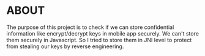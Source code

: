 # ABOUT #

The purpose of this project is to check if we can store confidential information like encrypt/decrypt keys in mobile app securely.
We can't store them securely in Javascript.
So I tried to store them in JNI level to protect from stealing our keys by reverse engineering.
